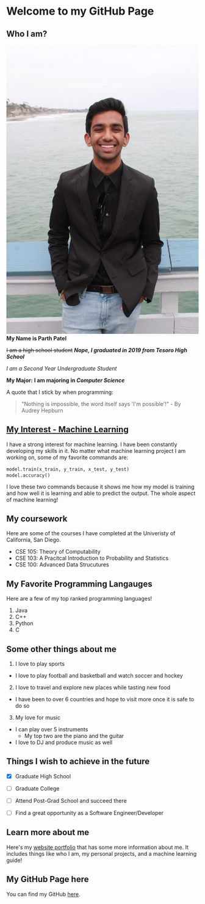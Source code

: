 # Welcome to my GitHub Page
## Who I am?


![Image](IMG_5167.JPG)
**My Name is Parth Patel**

~~I am a high school student~~ ***Nope, I graduated in 2019 from Tesoro High School***

*I am a Second Year Undergraduate Student*

**My Major:** **I am majoring in _Computer Science_**

A quote that I stick by when programming:

> "Nothing is impossible, the word itself says 'I'm possible'!" - By Audrey Hepburn

## [My Interest - Machine Learning](https://p7patel.wixsite.com/parthpatel/links)

I have a strong interest for machine learning. I have been constantly developing my skills in it. No matter what machine learning project I am working on, some of my favorite commands are:
```
model.train(x_train, y_train, x_test, y_test)
model.accuracy()
```

I love these two commands because it shows me how my model is training and how well it is learning and able to predict the output. The whole aspect of machine learning!

## My coursework

Here are some of the courses I have completed at the Univeristy of California, San Diego.
- CSE 105: Theory of Computability
- CSE 103: A Pracitcal Introduction to Probability and Statistics
- CSE 100: Advanced Data Strucutures

## My Favorite Programming Langauges

Here are a few of my top ranked programming languages!
1. Java
2. C++
3. Python
4. C

## Some other things about me

1. I love to play sports
  - I love to play football and basketball and watch soccer and hockey
2. I love to travel and explore new places while tasting new food
  - I have been to over 6 countries and hope to visit more once it is safe to do so
3. My love for music
  - I can play over 5 instruments
    - My top two are the piano and the guitar
  - I love to DJ and produce music as well
  
## Things I wish to achieve in the future

- [x] Graduate High School
- [ ] Graduate College
- [ ] Attend Post-Grad School and succeed there
- [ ] Find a great opportunity as a Software Engineer/Developer


## Learn more about me

Here's my [website portfolio](https://p7patel.wixsite.com/parthpatel) that has some more information about me. It includes things like who I am, my personal projects, and a machine learning guide!

## My GitHub Page here
You can find my GitHub [here](https://github.com/parthpatel2019/parthpatel2019.github.io).
